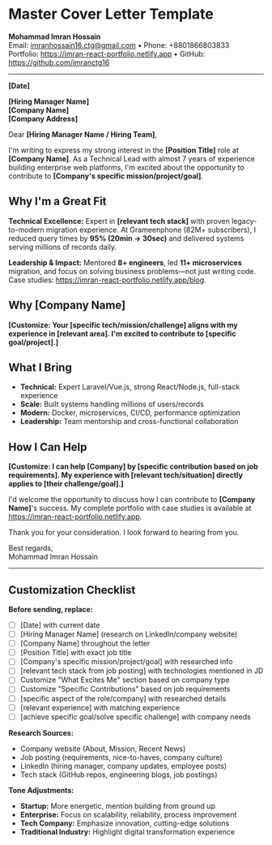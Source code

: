 # Master Cover Letter Template

**Mohammad Imran Hossain**  
Email: imranhossain16.ctg@gmail.com • Phone: +8801866803833  
Portfolio: https://imran-react-portfolio.netlify.app • GitHub: https://github.com/imranctg16

---

**[Date]**

**[Hiring Manager Name]**  
**[Company Name]**  
**[Company Address]**

Dear **[Hiring Manager Name / Hiring Team]**,

I'm writing to express my strong interest in the **[Position Title]** role at **[Company Name]**. As a Technical Lead with almost 7 years of experience building enterprise web platforms, I'm excited about the opportunity to contribute to **[Company's specific mission/project/goal]**.

## Why I'm a Great Fit

**Technical Excellence:** Expert in **[relevant tech stack]** with proven legacy-to-modern migration experience. At Grameenphone (82M+ subscribers), I reduced query times by **95% (20min → 30sec)** and delivered systems serving millions of records daily.

**Leadership & Impact:** Mentored **8+ engineers**, led **11+ microservices** migration, and focus on solving business problems—not just writing code. Case studies: https://imran-react-portfolio.netlify.app/blog.

## Why [Company Name]

**[Customize: Your [specific tech/mission/challenge] aligns with my experience in [relevant area]. I'm excited to contribute to [specific goal/project].]**

## What I Bring

- **Technical:** Expert Laravel/Vue.js, strong React/Node.js, full-stack experience
- **Scale:** Built systems handling millions of users/records
- **Modern:** Docker, microservices, CI/CD, performance optimization
- **Leadership:** Team mentorship and cross-functional collaboration

## How I Can Help

**[Customize: I can help [Company] by [specific contribution based on job requirements]. My experience with [relevant tech/situation] directly applies to [their challenge/goal].]**

I'd welcome the opportunity to discuss how I can contribute to **[Company Name]**'s success. My complete portfolio with case studies is available at https://imran-react-portfolio.netlify.app.

Thank you for your consideration. I look forward to hearing from you.

Best regards,  
Mohammad Imran Hossain

---

## Customization Checklist

**Before sending, replace:**
- [ ] [Date] with current date
- [ ] [Hiring Manager Name] (research on LinkedIn/company website)
- [ ] [Company Name] throughout the letter
- [ ] [Position Title] with exact job title
- [ ] [Company's specific mission/project/goal] with researched info
- [ ] [relevant tech stack from job posting] with technologies mentioned in JD
- [ ] Customize "What Excites Me" section based on company type
- [ ] Customize "Specific Contributions" based on job requirements
- [ ] [specific aspect of the role/company] with researched details
- [ ] [relevant experience] with matching experience
- [ ] [achieve specific goal/solve specific challenge] with company needs

**Research Sources:**
- Company website (About, Mission, Recent News)
- Job posting (requirements, nice-to-haves, company culture)
- LinkedIn (hiring manager, company updates, employee posts)
- Tech stack (GitHub repos, engineering blogs, job postings)

**Tone Adjustments:**
- **Startup:** More energetic, mention building from ground up
- **Enterprise:** Focus on scalability, reliability, process improvement
- **Tech Company:** Emphasize innovation, cutting-edge solutions
- **Traditional Industry:** Highlight digital transformation experience
